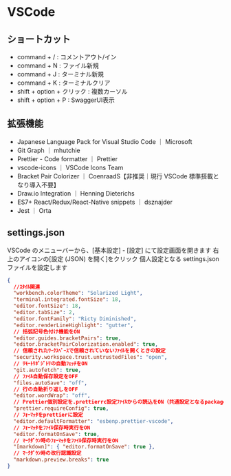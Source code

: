 # VSCode

## ショートカット

- command + / : コメントアウト/イン
- command + N : ファイル新規
- command + J : ターミナル新規
- command + K : ターミナルクリア
- shift + option + クリック : 複数カーソル
- shift + option + P : SwaggerUI表示

## 拡張機能

- Japanese Language Pack for Visual Studio Code ｜ Microsoft
- Git Graph ｜ mhutchie
- Prettier - Code formatter ｜ Prettier
- vscode-icons ｜ VSCode Icons Team
- Bracket Pair Colorizer ｜ CoenraadS【非推奨｜現行 VSCode 標準搭載となり導入不要】
- Draw.io Integration ｜ Henning Dieterichs
- ES7+ React/Redux/React-Native snippets ｜ dsznajder
- Jest ｜ Orta

## settings.json

VSCode のメニューバーから、[基本設定] - [設定] にて設定画面を開きます
右上のアイコンの[設定 (JSON) を開く]をクリック
個人設定となる settings.json ファイルを設定します

```json
{
  //ｽﾀｲﾙ関連
  "workbench.colorTheme": "Solarized Light",
  "terminal.integrated.fontSize": 18,
  "editor.fontSize": 18,
  "editor.tabSize": 2,
  "editor.fontFamily": "Ricty Diminished",
  "editor.renderLineHighlight": "gutter",
  // 括弧記号色付け機能をON
  "editor.guides.bracketPairs": true,
  "editor.bracketPairColorization.enabled": true,
  // 信頼されたﾜｰｸｽﾍﾟｰｽで信頼されていないﾌｧｲﾙを開くときの設定
  "security.workspace.trust.untrustedFiles": "open",
  // ﾘﾓｰﾄﾘﾎﾟｼﾞﾄﾘの自動ﾌｪｯﾁをON
  "git.autofetch": true,
  // ﾌｧｲﾙ自動保存設定をOFF
  "files.autoSave": "off",
  // 行の自動折り返しをOFF
  "editor.wordWrap": "off",
  // Prettier個別設定を.prettierrc設定ﾌｧｲﾙからの読込をON（共通設定となるpackage.json以外に読込）
  "prettier.requireConfig": true,
  // ﾌｫｰﾏｯﾀをprettierに設定
  "editor.defaultFormatter": "esbenp.prettier-vscode",
  // ﾌｫｰﾏｯﾀをﾌｧｲﾙ保存時実行をON
  "editor.formatOnSave": true,
  // ﾏｰｸﾀﾞｳﾝ時のﾌｫｰﾏｯﾀをﾌｧｲﾙ保存時実行をON
  "[markdown]": { "editor.formatOnSave": true },
  // ﾏｰｸﾀﾞｳﾝ時の改行認識設定
  "markdown.preview.breaks": true
}
```
